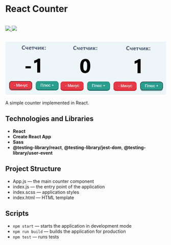 # React Counter

</br>
<div>
    <a href="README.md">
        <img src="https://img.shields.io/badge/README-RU-blue?color=006400&labelColor=006400&style=for-the-badge">
    </a>
    <a href="README.en.md">
        <img src="https://img.shields.io/badge/README-ENG-blue?color=44944a&labelColor=1C2325&style=for-the-badge">
    </a>
</div>
</br>

![reactCounter](reactCounter.webp)

A simple counter implemented in React.

## Technologies and Libraries

- **React** 
- **Create React App** 
- **Sass** 
- **@testing-library/react**, **@testing-library/jest-dom**, **@testing-library/user-event** 

## Project Structure

- App.js — the main counter component
- index.js — the entry point of the application
- index.scss — application styles
- index.html — HTML template

## Scripts

- `npm start` — starts the application in development mode
- `npm run build` — builds the application for production
- `npm test` — runs tests
